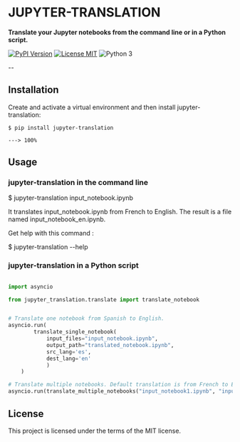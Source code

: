 # JUPYTER-TRANSLATION

**Translate your Jupyter notebooks from the command line or in a Python script.**

[![PyPI Version](https://img.shields.io/pypi/v/jupyter-translation?color=%2334D058&label=pypi%20package)](https://pypi.org/project/jupyter-translation/)
[![License MIT](https://img.shields.io/badge/license-MIT-blue)](https://github.com/numgrade/stringstyler/blob/main/LICENSE)
![Python 3](https://img.shields.io/badge/Python%20version-3.9%2B-blue)

--

## Installation

Create and activate a virtual environment and then install jupyter-translation:

```console
$ pip install jupyter-translation

---> 100%
```

## Usage

### jupyter-translation in the command line

$ jupyter-translation input_notebook.ipynb

It translates input_notebook.ipynb from French to English. The result is a file named input_notebook_en.ipynb.

Get help with this command :

$ jupyter-translation --help


### jupyter-translation in a Python script

```python

import asyncio

from jupyter_translation.translate import translate_notebook


# Translate one notebook from Spanish to English.
asyncio.run(
        translate_single_notebook(
            input_files="input_notebook.ipynb", 
            output_path="translated_notebook.ipynb",
            src_lang='es',
            dest_lang='en'
            )
    )

# Translate multiple notebooks. Default translation is from French to English.
asyncio.run(translate_multiple_notebooks("input_notebook1.ipynb", "input_notebook2.ipynb"))
```


## License

This project is licensed under the terms of the MIT license.